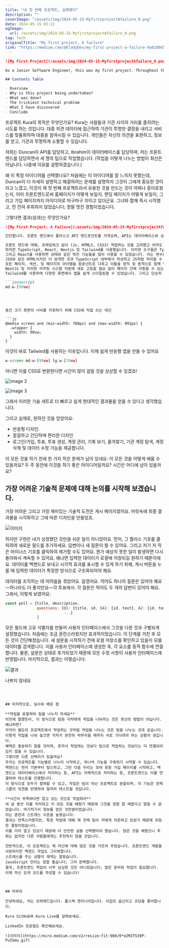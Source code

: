 ```yaml
---
title: "내 첫 번째 프로젝트, 실패했다"
description: ""
coverImage: "/assets/img/2024-05-15-MyfirstprojectAfailure_0.png"
date: 2024-05-15 03:21
ogImage: 
  url: /assets/img/2024-05-15-MyfirstprojectAfailure_0.png
tag: Tech
originalTitle: "My first project, A failure"
link: "https://medium.com/@EladyDev/my-first-project-a-failure-9a8109d5b880"
---
```



```markdown
![My First Project](/assets/img/2024-05-15-MyfirstprojectAfailure_0.png)

As a Junior Software Engineer, this was my first project. Throughout the process, I made several mistakes but also gained a great deal of knowledge. For my future self and for anyone who might be interested in learning from others' mistakes, I am listing those blunders and lessons here on my blog.

## Contents Table

- Overview
- Why is this project being undertaken?
- What was done?
- The trickiest technical problem
- What I have discovered
- Conclude
```



프로젝트 Kura의 목적은 무엇인가요?
Kura는 사람들과 기관 사이의 거리를 좁히려는 시도를 하는 것입니다. 대중 의견 데이터에 접근하여 기관이 투명한 결정을 내리고 서비스를 맞춤화하며 대중을 참여시킬 수 있습니다. 개인들은 자신의 의견을 표현하고, 정보를 얻고, 기관과 투명하게 소통할 수 있습니다.

저희는 Duncan이 API를 담당하고, Ibrahim이 데이터베이스를 담당하며, 저는 프론트엔드를 담당하면서 세 명의 팀으로 작업했습니다. (작업을 이렇게 나누는 방법이 최선은 아닙니다. 나중에 이유를 설명하겠습니다.)

왜 이 특정 아이디어를 선택했나요?
처음에는 이 아이디어를 잘 느끼지 못했는데, Duncan이 더 자세히 설명하고 해결하려는 문제를 설명하자 그것이 그에게 중요한 것이라고 느꼈고, 이것이 제 첫 번째 프로젝트라서 유용한 것을 만드는 것이 어찌나 흥미로웠는지, 이미 프론트엔드로써 홈페이지가 어떻게 보일지, 랜딩 페이지가 어떻게 보일지, 그리고 가입 페이지까지 아이디어로 마구마구 치이고 있더군요. 그녀와 함께 즉시 시작했고, 전 전혀 후회하지 않았습니다; 정말 멋진 경험이었습니다.

그렇다면 결과(성과)는 무엇인가요?



```markdown
![My First Project: A Failure](/assets/img/2024-05-15-MyfirstprojectAfailure_1.png)

간단합니다. 프론트 엔드에서 플라스크 API 엔드포인트를 가져오며, API는 데이터베이스와 상호 작용하여 요청에 응답합니다.

프론트 엔드에 대해, 프레임워크 없이 (Js, HTML5, CSS3) 작업하는 것을 고려했고 아마도 JQuery와 Jinja일 수도 있습니다. 이는 이러한 영역의 지식을 실습하고 견고하게 하기에 합리적인 선택이었습니다. 
하지만 TypeScript, React, Nextjs 및 Tailwind를 사용했습니다. 이러한 도구들은 TypeScript가 JavaScript와 같다는 장점을 제공했습니다; 사실, 어떤 JS 코드든 파일 형식을 변경하여 TS로 변환할 수 있습니다. 그러나 TypeScript를 사용하면 엄격한 널 체크, 선택적 형식 지정 등과 같은 기능들을 얻습니다.
그리고 React를 사용하면 상태와 같은 멋진 기능들을 많이 사용할 수 있었습니다. 이는 변수를 기반으로 UI를 직접 업데이트하는 것을 허용합니다.
JSX와 같은 HTML이지만 더 엄격한 것과 TypeScript 내부에서 작성하고 JS처럼 처리할 수 있는 능력을 가질 수 있는 것과 같은 장점도 있었습니다.
모든 페이지, 섹션, 및 페이지의 아이템을 컴포넌트로 다루고 이들을 정적 및 동적으로 함께 연결하는 것은 정말 멋있었습니다.
NextJs 및 이러한 라우팅 시스템 덕분에 새로 고침할 필요 없이 페이지 간에 이동할 수 있는 것도 좋았습니다. 파일 구조는 정말 좋았습니다.
Tailwind를 사용하여 다양한 화면에서 앱을 쉽게 스타일링할 수 있었습니다. 그리고 단순히 아래와 같이 작성하는 것이 더 쉽기 때문에 앱을 응답형으로 만들기가 좋았습니다.

```javascript
md:w-[90vw]
```
```



중간 크기 화면의 너비를 지정하기 위해 CSS에 직접 쓰는 대신

```js
@media screen and (min-width: 768px) and (max-width: 991px) {
  .wrapper {
    width: 90vw;
  }
}
```

이것이 바로 Tailwind를 사용하는 이유입니다. 이제 쉽게 반응형 앱을 만들 수 있어요

```js
w-screen md:w-[90vw] lg:w-[70vw]
```



아니면 이를 CSS로 변환한다면 시간이 많이 걸릴 것을 상상할 수 있겠죠!

![image 2](/assets/img/2024-05-15-MyfirstprojectAfailure_2.png)

![image 3](/assets/img/2024-05-15-MyfirstprojectAfailure_3.png)

그래서 이러한 기술 세트로 더 빠르고 쉽게 현대적인 결과물을 얻을 수 있다고 생각했습니다.



그리고 실제로, 원하던 것을 얻었어요:

- 반응형 디자인.
- 깔끔하고 간단하며 편리한 디자인
- 로그인/가입, 투표, 투표 생성, 계정 관리, 기록 보기, 즐겨찾기, 기관 계정 탐색, 계정 삭제 및 데이터 수정 기능을 제공합니다.

이 모든 것을 하기 전에 한 가지 작은 문제가 남아 있네요: 이 모든 것을 어떻게 배울 수 있을까요? 두 주 동안에 이것을 하기 좋은 아이디어일까요? 시간은 어디에 남아 있을까요?

## 가장 어려운 기술적 문제에 대해 논의를 시작해 보겠습니다.



가장 어려운 그리고 가장 재미있는 기술적 도전은 게시 페이지였어요.
머릿속에 최종 결과물을 시각화하고 그에 따른 디자인을 만들었죠.

![이미지](/assets/img/2024-05-15-MyfirstprojectAfailure_4.png)

하지만 구현은 내가 상정했던 것만큼 쉬운 일이 아니었어요.
먼저, 그 플러스 기호를 클릭하여 새로운 필드를 추가하세요. 답변이나 새 질문이 될 수 있어요. 그리고 저기 저 작은 마이너스 기호를 클릭하여 제거할 수도 있어요.
뭔가 예상치 못한 일이 발생하면 다시 돌아와서 계속할 수 있어요, 왜냐면 입력한 데이터가 로컬에 저장되길 원하기 때문이에요.
데이터를 백엔드로 보내고 시각적 효과를 표시할 수 있게 하기 위해, 게시 버튼을 누를 때 입력한 데이터가 특정한 방식으로 구조화되어야 해요.

데이터를 조직하는 데 어려움을 겪었어요. 알겠어요. 적어도 하나의 질문은 있어야 해요—하나라도 더 좋지만요—각 투표에서.
각 질문은 적어도 두 개의 답변이 있어야 해요.
그래서, 이렇게 보였어요:




```javascript
const poll = {title, description, 
              questions: {Q1: {title, id, {A1: {id, text}, A2: {id, text}},
                          ...}
              }
```

모든 필드에 고유 식별자를 만들어 사용자 인터페이스에서 그것을 다른 것과 구별되게 설정했습니다. 처음에는 조금 혼란스러웠지만 효과적이었습니다.
이 단계를 거친 후 모든 것이 간단해졌습니다. 새 설문을 시작하기 전에 로컬 저장소를 확인하고 있을지 모를 데이터를 검색합니다.
이를 사용자 인터페이스에 생성한 후, 각 요소를 동적 함수에 연결합니다.
물론, 설문은 상태로 추가되었기 때문에 모든 수정 사항이 사용자 인터페이스에 반영됩니다.
마지막으로, 결과는 이렇습니다:

![결과](https://miro.medium.com/v2/resize:fit:1400/1*HzGlErv-hjWXWkf95sOWFA.gif)

나쁘지 않네요
```



## 마지막으로, 실수와 배운 점

**작업을 분할하여 팀을 나누지 마세요**
이전에 말했듯이, 이 방식으로 팀원 각자에게 작업을 나눠주는 것은 최선의 방법이 아닙니다. 왜냐하면?
각각이 별도의 프로젝트에서 작업하는 것처럼 작업을 나누는 것은 팀을 나누는 것과 같습니다.
이렇게 작업을 나눠 놓으면 각자가 완전히 마무리될 때까지 서로 기다려야 하는 상황이 생깁니다.
혜택은 충분하지 않을 것이며, 혼자서 작업하는 것보다 팀으로 작업하는 것보다는 더 연결되어 있지 않을 수 있습니다.
그렇다면 다른 선택지가 있을까요?
우리는 프로젝트를 기능별로 나누어 시작하고, 하나씩 기능을 구축하기 시작할 수 있습니다. 백엔드는 먼저 기본부터 빌드하고, 그런 다음 우리는 모여 회원 가입 페이지를 시작하고, 백엔드는 데이터베이스에서 처리하는 등, API는 자체적으로 처리하는 등, 프론트엔드는 이를 연결하여 테스트를 진행합니다.
이 방식으로 모두가 참여할 수 있고, 작업은 팀이 아닌 프로젝트로 분할되며, 각 기능은 전체 그룹의 의견을 반영하여 철저히 테스트될 것입니다.

**시간이 부족하다면 알고 있는 것으로 작업하라**
네 날 동안 이를 처리하고 이 모든 것을 배웠기 때문에 그것을 정말 잘 배웠다고 말할 수 없었습니다. 여기저기서 정보를 얻은 것만큼이었습니다.
이는 혼란과 스트레스 수준을 높였습니다.
결과는 만족스러웠지만, 특정 작업에 대해 제 전체 팀이 저에게 의존하고 있었기 때문에 위험한 결정이었습니다.
이를 이미 알고 있었기 때문에 더 안전한 길을 선택했어야 했습니다. 많은 것을 배웠으니 후회는 없지만 다른 사람들에게는 추천하지 않을 것입니다.

전반적으로, 이 프로젝트는 제 자신에 대해 많은 것을 가르쳐 주었습니다. 프론트엔드 개발을 사랑하지만 백엔드 작업도 그리워합니다.
스트레스를 주는 상황이 제게는 잘맞습니다.
JavaScript 언어는 정말 좋습니다; 그저 완벽합니다.
결국, 프론트엔드 작업이 너무 심심한 것은 아니었습니다; 많은 준비와 작업이 필요합니다.
이제 자신 있게 코드를 작성할 수 있습니다!



## 마무리

안녕하세요, 저는 모하메드입니다. 풀스택 엔지니어입니다. 이집트 출신이고 코딩을 좋아합니다. 

Kura GitHub와 Kura Live를 살펴보세요. 

LinkedIn 프로필도 확인해보세요.

![이미지](https://miro.medium.com/v2/resize:fit:960/0*e2M2T539P-PuIGmu.gif)